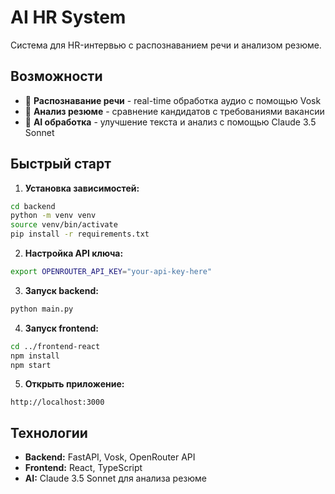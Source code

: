# AI HR System

Система для HR-интервью с распознаванием речи и анализом резюме.

## Возможности

- 🎤 **Распознавание речи** - real-time обработка аудио с помощью Vosk
- 📄 **Анализ резюме** - сравнение кандидатов с требованиями вакансии
- 🤖 **AI обработка** - улучшение текста и анализ с помощью Claude 3.5 Sonnet

## Быстрый старт

1. **Установка зависимостей:**
```bash
cd backend
python -m venv venv
source venv/bin/activate
pip install -r requirements.txt
```

2. **Настройка API ключа:**
```bash
export OPENROUTER_API_KEY="your-api-key-here"
```

3. **Запуск backend:**
```bash
python main.py
```

4. **Запуск frontend:**
```bash
cd ../frontend-react
npm install
npm start
```

5. **Открыть приложение:**
```
http://localhost:3000
```

## Технологии

- **Backend:** FastAPI, Vosk, OpenRouter API
- **Frontend:** React, TypeScript
- **AI:** Claude 3.5 Sonnet для анализа резюме